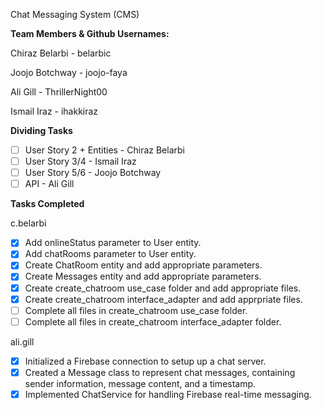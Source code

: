 Chat Messaging System (CMS)

**Team Members & Github Usernames:**

Chiraz Belarbi - belarbic 

Joojo Botchway - joojo-faya 

Ali Gill - ThrillerNight00 

Ismail Iraz - ihakkiraz

**Dividing Tasks**
- [ ] User Story 2 + Entities - Chiraz Belarbi 
- [ ] User Story 3/4 - Ismail Iraz 
- [ ] User Story 5/6 - Joojo Botchway 
- [ ] API - Ali Gill

**Tasks Completed**

c.belarbi
- [x] Add onlineStatus parameter to User entity.
- [x] Add chatRooms parameter to User entity.
- [x] Create ChatRoom entity and add appropriate parameters.
- [x] Create Messages entity and add appropriate parameters.
- [x] Create create_chatroom use_case folder and add appropriate files.
- [x] Create create_chatroom interface_adapter and add apprpriate files.
- [ ] Complete all files in create_chatroom use_case folder.
- [ ] Complete all files in create_chatroom interface_adapter folder.

ali.gill
- [X] Initialized a Firebase connection to setup up a chat server.
- [X] Created a Message class to represent chat messages, containing sender information, message content, and a timestamp.
- [X] Implemented ChatService for handling Firebase real-time messaging.
